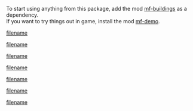 To start using anything from this package, add the mod [mf-buildings](https://mods.factorio.com/mod/mf-buildings) as a dependency.\
If you want to try things out in game, install the mod [mf-demo](https://mods.factorio.com/mod/mf-demo).

[filename](advanced-foundry/advanced-foundry.md ':include')

[filename](arc-furnace/arc-furnace.md ':include')

[filename](atom-forge/atom-forge.md ':include')

[filename](chemical-stager/chemical-stager.md ':include')

[filename](gravity-assembler/gravity-assembler.md ':include')

[filename](lumber-mill/lumber-mill.md ':include')

[filename](pathogen-lab/pathogen-lab.md ':include')